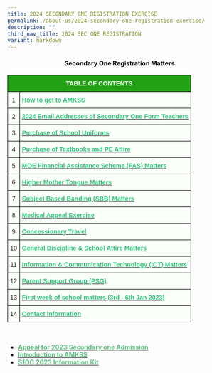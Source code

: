 ```yaml
---
title: 2024 SECONDARY ONE REGISTRATION EXERCISE
permalink: /about-us/2024-secondary-one-registration-exercise/
description: ""
third_nav_title: 2024 SEC ONE REGISTRATION
variant: markdown
---
```

<h4 style="color:black" align="center">Secondary One Registration Matters</h4>

<style type="text/css">
.tg  {border-collapse:collapse;border-spacing:0;}
.tg td{border-color:black;border-style:solid;border-width:1px;font-family:Arial, sans-serif;font-size:14px;
  overflow:hidden;padding:10px 5px;word-break:normal;}
.tg th{border-color:black;border-style:solid;border-width:1px;font-family:Arial, sans-serif;font-size:14px;
  font-weight:normal;overflow:hidden;padding:10px 5px;word-break:normal;}
.tg .tg-ue7x{background-color:#FBFFFA;color:#31C47D;text-align:left;vertical-align:top}
.tg .tg-xn89{background-color:#22A114;color:#FBFFFA;font-weight:bold;text-align:center;vertical-align:middle}
.tg .tg-8sxo{background-color:#FBFFFA;color:#222;font-weight:bold;text-align:left;text-decoration:underline;vertical-align:top}
.tg .tg-s6uv{background-color:#FBFFFA;color:#222;text-align:center;vertical-align:middle}
.tg .tg-ycii{background-color:#FBFFFA;color:#31C47D;font-weight:bold;text-align:left;text-decoration:underline;vertical-align:top}
.tg .tg-x43p{background-color:#FBFFFA;color:#222;text-align:left;vertical-align:middle}
</style>
<table class="tg">
<thead>
  <tr>
    <th class="tg-xn89" colspan="5"><span style="color:#FBFFFA;background-color:#22A114">TABLE OF CONTENTS</span></th>
  </tr>
</thead>
<tbody>
  <tr>
    <td class="tg-s6uv"><span style="color:#222;background-color:#FBFFFA">1</span></td>
    <td class="tg-8sxo" colspan="4"><a href="/about-us/2023-secondary-one-registration-exercise/how-to-get-to-amkss"><span style="text-decoration:none;color:#31C47D">How to get to AMKSS</span></a></td>
  </tr>
  <tr>
    <td class="tg-s6uv"><span style="color:#222;background-color:#FBFFFA">2</span></td>
    <td class="tg-8sxo" colspan="4"><a href="/about-us/2023-secondary-one-registration-exercise/2023-email-addresses-of-sec-one-form-teachers/"><span style="text-decoration:none;color:#31C47D">2024 Email Addresses of Secondary One Form Teachers</span></a></td>
  </tr>
  <tr>
    <td class="tg-s6uv"><span style="color:#222;background-color:#FBFFFA">3</span></td>
    <td class="tg-8sxo" colspan="4"><a href="/about-us/2023-secondary-one-registration-exercise/purchase-of-school-uniforms"><span style="text-decoration:none;color:#31C47D">Purchase of School Uniforms</span></a></td>
  </tr>
  <tr>
    <td class="tg-s6uv"><span style="color:#222;background-color:#FBFFFA">4</span></td>
    <td class="tg-8sxo" colspan="4"><a href="/about-us/2023-secondary-one-registration-exercise/purchase-of-textbooks-and-pe-attire"><span style="text-decoration:none;color:#31C47D">Purchase of Textbooks and PE Attire</span></a><span style="color:#222;background-color:#FBFFFA"> </span></td>
  </tr>
  <tr>
    <td class="tg-s6uv"><span style="color:#222;background-color:#FBFFFA">5</span></td>
    <td class="tg-8sxo" colspan="4"><a href="/about-us/2023-secondary-one-registration-exercise/moe-financial-assistance-scheme-fas-matters"><span style="text-decoration:none;color:#31C47D">MOE Financial Assistance Scheme (FAS) Matters   </span></a><span style="color:#222;background-color:#FBFFFA">    </span></td>
  </tr>
  <tr>
    <td class="tg-s6uv"><span style="color:#222;background-color:#FBFFFA"> 6</span></td>
    <td class="tg-8sxo" colspan="4"><a href="/about-us/2023-secondary-one-registration-exercise/higher-mother-tongue-matters"><span style="text-decoration:none;color:#31C47D">Higher Mother Tongue Matters </span></a><span style="color:#222;background-color:#FBFFFA">      </span></td>
  </tr>
  <tr>
    <td class="tg-s6uv"><span style="color:#222;background-color:#FBFFFA">7</span></td>
    <td class="tg-8sxo" colspan="4"><a href="/about-us/2023-secondary-one-registration-exercise/subject-based-banding-sbb-matters"><span style="text-decoration:none;color:#31C47D">Subject Based Banding (SBB) Matters   </span></a><span style="color:#222;background-color:#FBFFFA">    </span></td>
  </tr>
  <tr>
    <td class="tg-s6uv"><span style="color:#222;background-color:#FBFFFA">8</span></td>
    <td class="tg-8sxo" colspan="4"><a href="/about-us/2023-secondary-one-registration-exercise/medical-appeal-exercise"><span style="text-decoration:none;color:#31C47D">Medical Appeal Exercise    </span></a><span style="color:#222;background-color:#FBFFFA">    </span></td>
  </tr>
  <tr>
    <td class="tg-s6uv"><span style="color:#222;background-color:#FBFFFA">9 </span></td>
    <td class="tg-8sxo" colspan="4"><a href="/about-us/2023-secondary-one-registration-exercise/concessionary-travel"><span style="text-decoration:none;color:#31C47D">Concessionary Travel  </span></a><span style="color:#222;background-color:#FBFFFA">          </span><br></td>
  </tr>
  <tr>
    <td class="tg-s6uv"><span style="color:#222;background-color:#FBFFFA">10</span></td>
    <td class="tg-8sxo" colspan="4"><a href="/about-us/2023-secondary-one-registration-exercise/general-discipline-n-school-attire-matters"><span style="text-decoration:none;color:#31C47D">General Discipline &amp; School Attire Matters</span></a><br></td>
  </tr>
  <tr>
    <td class="tg-s6uv"><span style="color:#222;background-color:#FBFFFA">11</span><br></td>
    <td class="tg-8sxo" colspan="4"><span style="color:#222;background-color:#FBFFFA"> </span><a href="/about-us/2023-secondary-one-registration-exercise/information-n-communication-technology-ict-matters"><span style="text-decoration:none;color:#31C47D">Information &amp; Communication Technology (ICT) Matters</span></a><span style="color:#222;background-color:#FBFFFA">      </span><br></td>
  </tr>
  <tr>
    <td class="tg-s6uv"><span style="color:#222;background-color:#FBFFFA">12</span><br></td>
    <td class="tg-8sxo" colspan="4"><a href="/students/2022-secondary-one-registration-exercise/information-n-communication-technology-ict-matters"><span style="text-decoration:none;color:#31C47D"> </span></a><a href="/about-us/2023-secondary-one-registration-exercise/parent-support-group-psg"><span style="text-decoration:none;color:#31C47D">Parent Support Group (PSG)</span></a><span style="color:#222;background-color:#FBFFFA">      </span><br></td>
  </tr>
  <tr>
    <td class="tg-s6uv"><span style="color:#222;background-color:#FBFFFA">13</span><br></td>
    <td class="tg-8sxo" colspan="4"><span style="color:#222;background-color:#FBFFFA"> </span><a href="/about-us/2023-secondary-one-registration-exercise/first-week-of-school-matters-3rd-6th-jan-2023"><span style="text-decoration:none;color:#31C47D">First week of school matters (3rd - 6th Jan 2023)</span></a><span style="color:#222;background-color:#FBFFFA"> </span><br></td>
  </tr>
  <tr>
    <td class="tg-s6uv"><span style="color:#222;background-color:#FBFFFA">14</span><br></td>
    <td class="tg-8sxo" colspan="4"><span style="color:#222;background-color:#FBFFFA"> </span><a href="/about-us/2023-secondary-one-registration-exercise/contact-information"><span style="text-decoration:none;color:#31C47D">Contact Information</span></a><span style="color:#222;background-color:#FBFFFA">   </span></td>
  </tr>
</tbody>
</table><br>

*   <a href="/about-us/2023-secondary-one-registration-exercise/appeal-for-admission-to-secondary-one-2023"><b><font color="#62C183">Appeal for 2023 Secondary one Admission</font></b></a>
*   <a href="/files/2023%20Introduction%20to%20School.pdf"><b><font color="#62C183">Introduction to AMKSS</font></b></a>
*   <a href="/files/S1OC%202023%20Information%20Kit.pdf"><b><font color="#62C183">S1OC 2023 Information Kit</font></b></a>